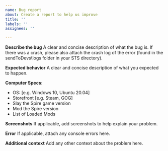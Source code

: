 ```yaml
---
name: Bug report
about: Create a report to help us improve
title: ''
labels: ''
assignees: ''

---
```


**Describe the bug**
A clear and concise description of what the bug is. If there was a crash, please also attach the crash log of the error (found in the sendToDevs\logs folder in your STS directory).

**Expected behavior**
A clear and concise description of what you expected to happen.

**Computer Specs:**
 - OS: [e.g. Windows 10, Ubuntu 20.04]
 - Storefront [e.g. Steam, GOG]
 - Slay the Spire game version
 - Mod the Spire version
 - List of Loaded Mods

**Screenshots**
If applicable, add screenshots to help explain your problem.

**Error**
If applicable, attach any console errors here.

**Additional context**
Add any other context about the problem here.
